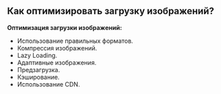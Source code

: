 ## Как оптимизировать загрузку изображений?

**Оптимизация загрузки изображений:**  

- Использование правильных форматов.
- Компрессия изображений.
- Lazy Loading.
- Адаптивные изображения.
- Предзагрузка.
- Кэширование.
- Использование CDN.